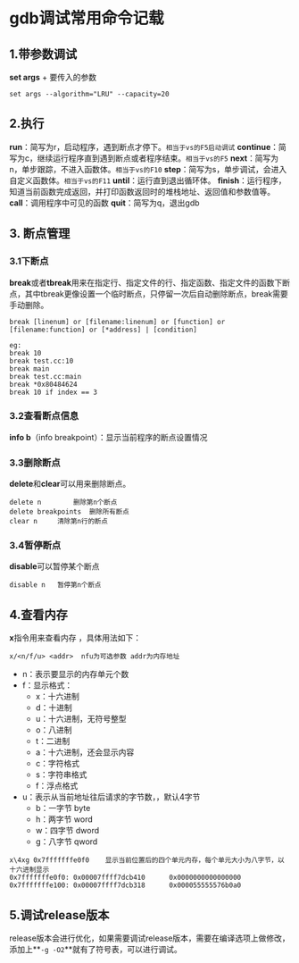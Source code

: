 # gdb调试常用命令记载

## 1.带参数调试
**set args** + 要传入的参数

```gdb
set args --algorithm="LRU" --capacity=20
```

## 2.执行
**run**：简写为r，启动程序，遇到断点才停下。`相当于vs的F5启动调试`
**continue**：简写为c，继续运行程序直到遇到断点或者程序结束。`相当于vs的F5`
**next**：简写为n，单步跟踪，不进入函数体。`相当于vs的F10`
**step**：简写为s，单步调试，会进入自定义函数体。`相当于vs的F11`
**until**：运行直到退出循环体。
**finish**：运行程序，知道当前函数完成返回，并打印函数返回时的堆栈地址、返回值和参数值等。
**call**：调用程序中可见的函数
**quit**：简写为q，退出gdb


## 3. 断点管理
### 3.1下断点
**break**或者**tbreak**用来在指定行、指定文件的行、指定函数、指定文件的函数下断点，其中tbreak更像设置一个临时断点，只停留一次后自动删除断点，break需要手动删除。

```gdb
break [linenum] or [filename:linenum] or [function] or [filename:function] or [*address] | [condition]

eg:
break 10
break test.cc:10
break main
break test.cc:main
break *0x80484624
break 10 if index == 3
```
### 3.2查看断点信息
**info b**（info breakpoint）：显示当前程序的断点设置情况

### 3.3删除断点
**delete**和**clear**可以用来删除断点。

```gdb
delete n		删除第n个断点
delete breakpoints	删除所有断点
clear n		清除第n行的断点
```

### 3.4暂停断点
**disable**可以暂停某个断点
```gdb
disable n	暂停第n个断点
```
## 4.查看内存
**x**指令用来查看内存 ，具体用法如下：
```gdb
x/<n/f/u> <addr>  nfu为可选参数 addr为内存地址
```
- n：表示要显示的内存单元个数
- f：显示格式：
	- x：十六进制
	- d：十进制
	- u：十六进制，无符号整型
	- o：八进制
	- t：二进制
	- a：十六进制，还会显示内容
	- c：字符格式
	- s：字符串格式
	- f：浮点格式
- u：表示从当前地址往后请求的字节数，，默认4字节
	- b：一字节 byte
	- h：两字节 word
	- w：四字节 dword
	- g：八字节 qword

```gdb
x\4xg 0x7fffffffe0f0	显示当前位置后的四个单元内存，每个单元大小为八字节，以十六进制显示
0x7fffffffe0f0: 0x00007ffff7dcb410      0x0000000000000000
0x7fffffffe100: 0x00007ffff7dcb318      0x000055555576b0a0 
```
## 5.调试release版本
release版本会进行优化，如果需要调试release版本，需要在编译选项上做修改，添加上**`-g -O2`**就有了符号表，可以进行调试。



